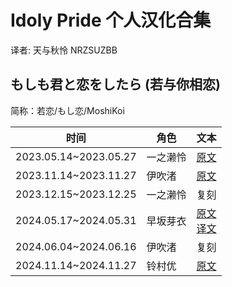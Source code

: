 # Idoly Pride 个人汉化合集

译者: 天与秋怜 NRZSUZBB

## もしも君と恋をしたら (若与你相恋)

简称：若恋/もし恋/MoshiKoi

|时间|角色|文本|
|:-:|---|---|
|2023.05.14~2023.05.27|一之濑怜|[原文](MoshiKoi/2023.05.14_IchiNoSe_Rei.md)|
|2023.11.14~2023.11.27|伊吹渚|[原文](MoshiKoi/2023.11.14_IBuki_Nagisa.md)|
|2023.12.15~2023.12.25|一之濑怜|复刻|
|2024.05.17~2024.05.31|早坂芽衣|[原文](MoshiKoi/2024.05.17_HayaSaka_Mei.md)<br>[译文](MoshiKoi/2024.05.17_HayaSaka_Mei_Translated.md)|
|2024.06.04~2024.06.16|伊吹渚|复刻|
|2024.11.14~2024.11.27|铃村优|[原文](MoshiKoi/2024.11.14_SuzuMura_Yu.md)|
